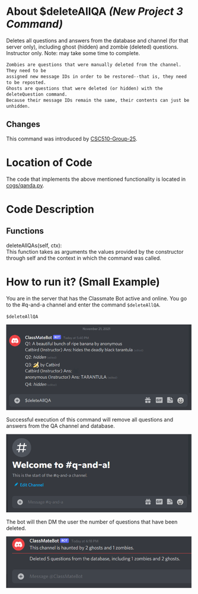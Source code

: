 # About $deleteAllQA _(New Project 3 Command)_

Deletes all questions and answers from the database and channel (for that server only), including ghost (hidden) and zombie (deleted) questions. Instructor only. Note: may take some time to complete.

```
Zombies are questions that were manually deleted from the channel. They need to be
assigned new message IDs in order to be restored--that is, they need to be reposted.
Ghosts are questions that were deleted (or hidden) with the deleteQuestion command.
Because their message IDs remain the same, their contents can just be unhidden.
```

## Changes

This command was introduced by [CSC510-Group-25](https://github.com/CSC510-Group-25/ClassMateBot/).

# Location of Code
The code that implements the above mentioned functionality is located in [cogs/qanda.py](https://github.com/CSC510-Group-25/ClassMateBot/blob/main/cogs/qanda.py).

# Code Description
## Functions
deleteAllQAs(self, ctx): <br>
This function takes as arguments the values provided by the constructor through self and the context in which the command was called.

# How to run it? (Small Example)
You are in the server that has the Classmate Bot active and online. You go to
the #q-and-a channel and enter the command `$deleteAllQA`.

`$deleteAllQA`

<img src="https://github.com/CSC510-Group-25/ClassMateBot/blob/group25-command-docs/data/proj3media/deleteAllQA/deleteall1.png?raw=true" width="500">

Successful execution of this command will remove all questions and answers from the QA channel and database.

<img src="https://github.com/CSC510-Group-25/ClassMateBot/blob/group25-command-docs/data/proj3media/deleteAllQA/deleteall2.png?raw=true" width="500">

The bot will then DM the user the number of questions that have been deleted.

<img src="https://github.com/CSC510-Group-25/ClassMateBot/blob/group25-command-docs/data/proj3media/deleteAllQA/deleteall3.png?raw=true" width="500">

